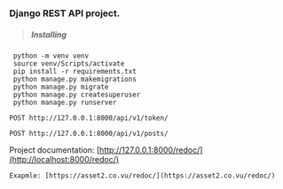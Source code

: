 ### Django REST API project.

>##### Installing
```
 python -m venv venv
 source venv/Scripts/activate
 pip install -r requirements.txt
 python manage.py makemigrations
 python manage.py migrate
 python manage.py createsuperuser
 python manage.py runserver 
```
```
POST http://127.0.0.1:8000/api/v1/token/
```
```
POST http://127.0.0.1:8000/api/v1/posts/
```


Project documentation: [http://127.0.0.1:8000/redoc/](http://localhost:8000/redoc/)
```
Exapmle: [https://asset2.co.vu/redoc/](https://asset2.co.vu/redoc/)
```

